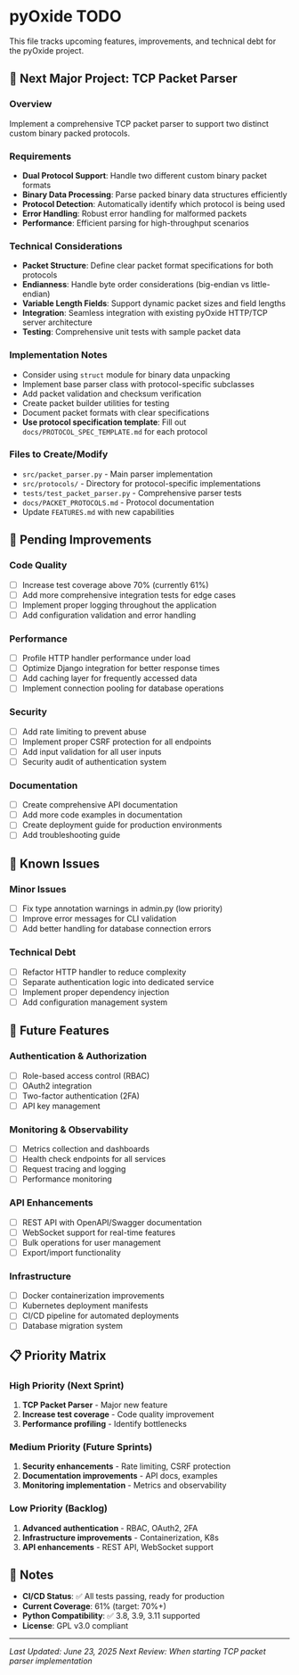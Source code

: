 # pyOxide TODO

This file tracks upcoming features, improvements, and technical debt for the pyOxide project.

## 🚀 Next Major Project: TCP Packet Parser

### Overview
Implement a comprehensive TCP packet parser to support two distinct custom binary packed protocols.

### Requirements
- **Dual Protocol Support**: Handle two different custom binary packet formats
- **Binary Data Processing**: Parse packed binary data structures efficiently
- **Protocol Detection**: Automatically identify which protocol is being used
- **Error Handling**: Robust error handling for malformed packets
- **Performance**: Efficient parsing for high-throughput scenarios

### Technical Considerations
- **Packet Structure**: Define clear packet format specifications for both protocols
- **Endianness**: Handle byte order considerations (big-endian vs little-endian)
- **Variable Length Fields**: Support dynamic packet sizes and field lengths
- **Integration**: Seamless integration with existing pyOxide HTTP/TCP server architecture
- **Testing**: Comprehensive unit tests with sample packet data

### Implementation Notes
- Consider using `struct` module for binary data unpacking
- Implement base parser class with protocol-specific subclasses
- Add packet validation and checksum verification
- Create packet builder utilities for testing
- Document packet formats with clear specifications
- **Use protocol specification template**: Fill out `docs/PROTOCOL_SPEC_TEMPLATE.md` for each protocol

### Files to Create/Modify
- `src/packet_parser.py` - Main parser implementation
- `src/protocols/` - Directory for protocol-specific implementations
- `tests/test_packet_parser.py` - Comprehensive parser tests
- `docs/PACKET_PROTOCOLS.md` - Protocol documentation
- Update `FEATURES.md` with new capabilities

## 🔧 Pending Improvements

### Code Quality
- [ ] Increase test coverage above 70% (currently 61%)
- [ ] Add more comprehensive integration tests for edge cases
- [ ] Implement proper logging throughout the application
- [ ] Add configuration validation and error handling

### Performance
- [ ] Profile HTTP handler performance under load
- [ ] Optimize Django integration for better response times
- [ ] Add caching layer for frequently accessed data
- [ ] Implement connection pooling for database operations

### Security
- [ ] Add rate limiting to prevent abuse
- [ ] Implement proper CSRF protection for all endpoints
- [ ] Add input validation for all user inputs
- [ ] Security audit of authentication system

### Documentation
- [ ] Create comprehensive API documentation
- [ ] Add more code examples in documentation
- [ ] Create deployment guide for production environments
- [ ] Add troubleshooting guide

## 🐛 Known Issues

### Minor Issues
- [ ] Fix type annotation warnings in admin.py (low priority)
- [ ] Improve error messages for CLI validation
- [ ] Add better handling for database connection errors

### Technical Debt
- [ ] Refactor HTTP handler to reduce complexity
- [ ] Separate authentication logic into dedicated service
- [ ] Implement proper dependency injection
- [ ] Add configuration management system

## 🎯 Future Features

### Authentication & Authorization
- [ ] Role-based access control (RBAC)
- [ ] OAuth2 integration
- [ ] Two-factor authentication (2FA)
- [ ] API key management

### Monitoring & Observability
- [ ] Metrics collection and dashboards
- [ ] Health check endpoints for all services
- [ ] Request tracing and logging
- [ ] Performance monitoring

### API Enhancements
- [ ] REST API with OpenAPI/Swagger documentation
- [ ] WebSocket support for real-time features
- [ ] Bulk operations for user management
- [ ] Export/import functionality

### Infrastructure
- [ ] Docker containerization improvements
- [ ] Kubernetes deployment manifests
- [ ] CI/CD pipeline for automated deployments
- [ ] Database migration system

## 📋 Priority Matrix

### High Priority (Next Sprint)
1. **TCP Packet Parser** - Major new feature
2. **Increase test coverage** - Code quality improvement
3. **Performance profiling** - Identify bottlenecks

### Medium Priority (Future Sprints)
1. **Security enhancements** - Rate limiting, CSRF protection
2. **Documentation improvements** - API docs, examples
3. **Monitoring implementation** - Metrics and observability

### Low Priority (Backlog)
1. **Advanced authentication** - RBAC, OAuth2, 2FA
2. **Infrastructure improvements** - Containerization, K8s
3. **API enhancements** - REST API, WebSocket support

## 📝 Notes

- **CI/CD Status**: ✅ All tests passing, ready for production
- **Current Coverage**: 61% (target: 70%+)
- **Python Compatibility**: ✅ 3.8, 3.9, 3.11 supported
- **License**: GPL v3.0 compliant

---

*Last Updated: June 23, 2025*
*Next Review: When starting TCP packet parser implementation*
